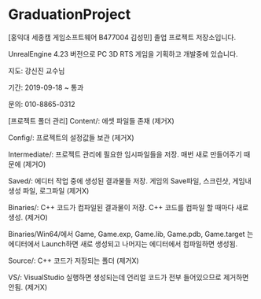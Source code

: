 ﻿# GraduationProject
[홍익대 세종캠 게임소프트웨어 B477004 김성민] 졸업 프로젝트 저장소입니다.

UnrealEngine 4.23 버전으로 PC 3D RTS 게임을 기획하고 개발중에 있습니다.

지도: 강신진 교수님

기간: 2019-09-18 ~ 통과

문의: 010-8865-0312




[프로젝트 폴더 관리]
Content/: 에셋 파일들 존재 (제거X)

Config/: 프로젝트의 설정값들 보관 (제거X)

Intermediate/: 프로젝트 관리에 필요한 임시파일들을 저장. 매번 새로 만들어주기 때문에 (제거O)

Saved/: 에디터 작업 중에 생성된 결과물들 저장. 게임의 Save파일, 스크린샷, 게임내 생성 파일, 로그파일 (제거X)

Binaries/: C++ 코드가 컴파일된 결과물이 저장. C++ 코드를 컴파일 할 때마다 새로 생성. (제거O)

Binaries/Win64/에서 Game, Game.exp, Game.lib, Game.pdb, Game.target 는 에디터에서 Launch하면 새로 생성되고 나머지는 에디터에서 컴파일하면 생성됨.

Source/: C++ 코드가 저장되는 폴더 (제거X)

VS/: VisualStudio 실행하면 생성되는데 언리얼 코드가 전부 들어있으므로 제거하면 안됨. (제거X)
